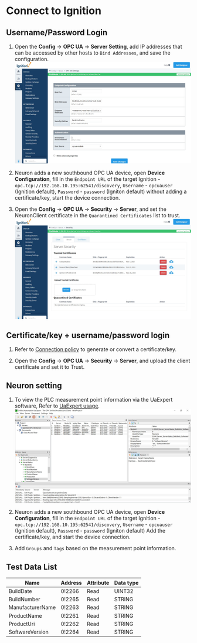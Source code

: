 # Connect to Ignition 

## Username/Password Login

1. Open the **Config** -> **OPC UA** -> **Server Setting**, add IP addresses that can be accessed by other hosts to `Bind Addresses`, and save the configuration.
![ignition-1](./assets/ignition-1.jpg)

2. Neuron adds a new southbound OPC UA device, open **Device Configuration**, fill in the `Endpoint URL` of the target Ignition - `opc.tcp://192.168.10.195:62541/discovery`, `Username` - `opcuauser` (Ignition default), `Password` - `password` (Igniton default) without adding a certificate/key, start the device connection.

3. Open the **Config** -> **OPC UA** -> **Security** -> **Server**, and set the NeuronClient certificate in the `Quarantined Certificates` list to trust.
![ignition-2](./assets/ignition-2.jpg)

## Certificate/key + username/password login

1. Refer to [Connection policy](./policy.md) to generate or convert a certificate/key.

2. Open the **Config** -> **OPC UA** -> **Security** -> **Server**, and upload the client certificate and set it to Trust.


## Neuron setting

1. To view the PLC measurement point information via the UaExpert software, Refer to [UaExpert usage](./uaexpert.md).
![ignition-3](./assets/ignition-3.jpg)

2. Neuron adds a new southbound OPC UA device, open **Device Configuration**, fill in the `Endpoint URL` of the target Ignition - `opc.tcp://192.168.10.195:62541/discovery`, `Username` - `opcuauser` (Ignition default), `Password` - `password` (Igniton default) Add the certificate/key, and start the device connection.

3. Add `Groups` and `Tags` based on the measurement point information.

## Test Data List

|  Name            | Address   | Attribute | Data type   |
| ---------------- | ------ | ---- | ------ |
| BuildDate        | 0!2266 | Read | UINT32 |
| BuildNumber      | 0!2265 | Read | STRING |
| ManufacturerName | 0!2263 | Read | STRING |
| ProductName      | 0!2261 | Read | STRING |
| ProductUri       | 0!2262 | Read | STRING |
| SoftwareVersion  | 0!2264 | Read | STRING |

